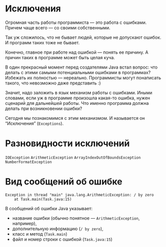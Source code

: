 # Исключения

Огромная часть работы программиста — это работа с ошибками. Причем чаще всего — со своими собственными.

Так уж сложилось, что не бывает людей, которые не допускают ошибок. И программ таких тоже не бывает.

Конечно, главное при работе над ошибкой — понять ее причину. А причин таких в программе может быть целая куча.

В один прекрасный момент перед создателями Java встал вопрос: что делать с этими самыми потенциальными ошибками в программах? Избежать их полностью — нереально. Программисты могут понаписать такого, что невозможно даже представить :) 

Значит, надо заложить в язык механизм работы с ошибками. Иными словами, если уж в программе произошла какая-то ошибка, нужен сценарий для дальнейшей работы. Что именно программа должна делать при возникновении ошибки? 

Сегодня мы познакомимся с этим механизмом. И называется он “Исключения” (`Exceptions`).

# Разновидности исключений

`IOException`
`ArithmeticException`
`ArrayIndexOutOfBoundsException`
`NumberFormatException`

# Вид сообщений об ошибке

```
Exception in thread "main" java.lang.ArithmeticException: / by zero
	at Task.main(Task.java:15)
```

В сообщений об ошибки Java указывает:
- название ошибки (обычно понятное — `ArithmeticException`, например),
- дополнительную информацию (`/ by zero`),
- класс и метод (`Task.main`)
- файл и номер строки с ошибкой (`Task.java:15`)
